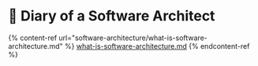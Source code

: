 # 👋 Diary of a Software Architect

{% content-ref url="software-architecture/what-is-software-architecture.md" %}
[what-is-software-architecture.md](software-architecture/what-is-software-architecture.md)
{% endcontent-ref %}
